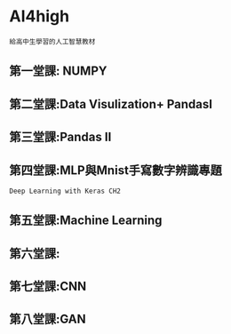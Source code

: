 # AI4high
```
給高中生學習的人工智慧教材
```
## 第一堂課: NUMPY

## 第二堂課:Data Visulization+ PandasI

## 第三堂課:Pandas II

## 第四堂課:MLP與Mnist手寫數字辨識專題
```
Deep Learning with Keras CH2
```

## 第五堂課:Machine Learning

## 第六堂課:

## 第七堂課:CNN

## 第八堂課:GAN
